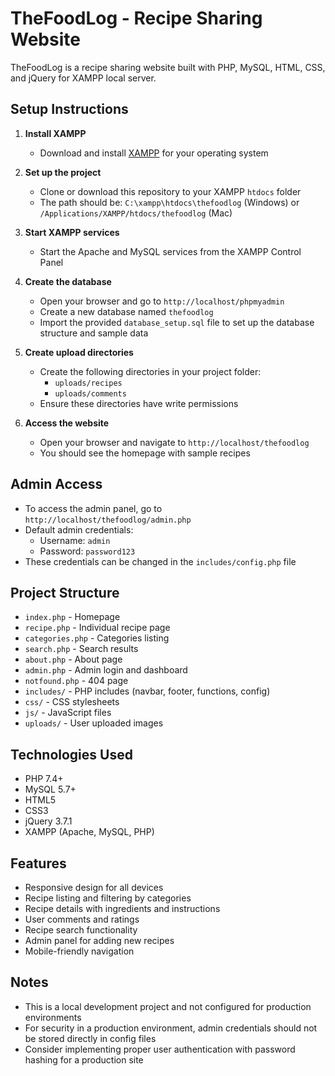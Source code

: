 
# TheFoodLog - Recipe Sharing Website

TheFoodLog is a recipe sharing website built with PHP, MySQL, HTML, CSS, and jQuery for XAMPP local server.

## Setup Instructions

1. **Install XAMPP**
   - Download and install [XAMPP](https://www.apachefriends.org/index.html) for your operating system

2. **Set up the project**
   - Clone or download this repository to your XAMPP `htdocs` folder
   - The path should be: `C:\xampp\htdocs\thefoodlog` (Windows) or `/Applications/XAMPP/htdocs/thefoodlog` (Mac)

3. **Start XAMPP services**
   - Start the Apache and MySQL services from the XAMPP Control Panel

4. **Create the database**
   - Open your browser and go to `http://localhost/phpmyadmin`
   - Create a new database named `thefoodlog`
   - Import the provided `database_setup.sql` file to set up the database structure and sample data

5. **Create upload directories**
   - Create the following directories in your project folder:
     - `uploads/recipes`
     - `uploads/comments`
   - Ensure these directories have write permissions

6. **Access the website**
   - Open your browser and navigate to `http://localhost/thefoodlog`
   - You should see the homepage with sample recipes

## Admin Access

- To access the admin panel, go to `http://localhost/thefoodlog/admin.php`
- Default admin credentials:
  - Username: `admin`
  - Password: `password123`
- These credentials can be changed in the `includes/config.php` file

## Project Structure

- `index.php` - Homepage
- `recipe.php` - Individual recipe page
- `categories.php` - Categories listing
- `search.php` - Search results
- `about.php` - About page
- `admin.php` - Admin login and dashboard
- `notfound.php` - 404 page
- `includes/` - PHP includes (navbar, footer, functions, config)
- `css/` - CSS stylesheets
- `js/` - JavaScript files
- `uploads/` - User uploaded images

## Technologies Used

- PHP 7.4+
- MySQL 5.7+
- HTML5
- CSS3
- jQuery 3.7.1
- XAMPP (Apache, MySQL, PHP)

## Features

- Responsive design for all devices
- Recipe listing and filtering by categories
- Recipe details with ingredients and instructions
- User comments and ratings
- Recipe search functionality
- Admin panel for adding new recipes
- Mobile-friendly navigation

## Notes

- This is a local development project and not configured for production environments
- For security in a production environment, admin credentials should not be stored directly in config files
- Consider implementing proper user authentication with password hashing for a production site
